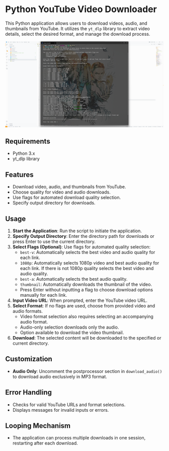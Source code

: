 # Python YouTube Video Downloader

This Python application allows users to download videos, audio, and thumbnails from YouTube. It utilizes the `yt_dlp` library to extract video details, select the desired format, and manage the download process.

![Screenshot of Python YouTube Video Downloader](screenshot.png "Screenshot of Application")

## Requirements

-   Python 3.x
-   yt_dlp library

## Features

-   Download video, audio, and thumbnails from YouTube.
-   Choose quality for video and audio downloads.
-   Use flags for automated download quality selection.
-   Specify output directory for downloads.

## Usage

1. **Start the Application**: Run the script to initiate the application.
2. **Specify Output Directory**: Enter the directory path for downloads or press Enter to use the current directory.
3. **Select Flags (Optional)**: Use flags for automated quality selection:
    - `best-v`: Automatically selects the best video and audio quality for each link.
    - `1080p`: Automatically selects 1080p video and best audio quality for each link. If there is not 1080p quality selects the best video and audio quality.
    - `best-a`: Automatically selects the best audio quality.
    - `thumbnail`: Automatically downloads the thumbnail of the video.
    - Press Enter without inputting a flag to choose download options manually for each link.
4. **Input Video URL**: When prompted, enter the YouTube video URL.
5. **Select Format**: If no flags are used, choose from provided video and audio formats.
    - Video format selection also requires selecting an accompanying audio format.
    - Audio-only selection downloads only the audio.
    - Option available to download the video thumbnail.
6. **Download**: The selected content will be downloaded to the specified or current directory.

## Customization

-   **Audio Only**: Uncomment the postprocessor section in `download_audio()` to download audio exclusively in MP3 format.

## Error Handling

-   Checks for valid YouTube URLs and format selections.
-   Displays messages for invalid inputs or errors.

## Looping Mechanism

-   The application can process multiple downloads in one session, restarting after each download.
